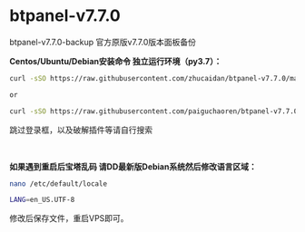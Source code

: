 # btpanel-v7.7.0
btpanel-v7.7.0-backup  官方原版v7.7.0版本面板备份

**Centos/Ubuntu/Debian安装命令 独立运行环境（py3.7）：**

```Bash
curl -sSO https://raw.githubusercontent.com/zhucaidan/btpanel-v7.7.0/main/install/install_panel.sh && bash install_panel.sh

or

curl -sSO https://raw.githubusercontent.com/paiguchaoren/btpanel-v7.7.0/main/install/install_panel.sh && bash install_panel.sh
```

跳过登录框，以及破解插件等请自行搜索

&nbsp;

**如果遇到重启后宝塔乱码 请DD最新版Debian系统然后修改语言区域：**


```Bash
nano /etc/default/locale
```

```Bash
LANG=en_US.UTF-8
```

修改后保存文件，重启VPS即可。
